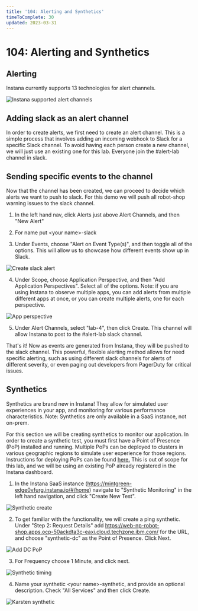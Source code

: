```yaml
---
title: '104: Alerting and Synthetics'
timeToComplete: 30
updated: 2023-03-31
---
```


# 104: Alerting and Synthetics

## Alerting

Instana currently supports 13 technologies for alert channels.

![Instana supported alert channels](./images/104/supported-channels.png)

## Adding slack as an alert channel

In order to create alerts, we first need to create an alert channel. This is a simple process that involves adding an incoming webhook to Slack for a specific Slack channel. To avoid having each person create a new channel, we will just use an existing one for this lab. Everyone join the \#alert-lab channel in slack.

## Sending specific events to the channel

Now that the channel has been created, we can proceed to decide which alerts we want to push to slack. For this demo we will push all robot-shop warning issues to the slack channel.

1. In the left hand nav, click Alerts just above Alert Channels, and then "New Alert"

2. For name put \<your name\>-slack

3. Under Events, choose "Alert on Event Type(s)", and then toggle all of the options. This will allow us to showcase how different events show up in Slack.

![Create slack alert](./images/104/create-alert.png)

4. Under Scope, choose Application Perspective, and then "Add Application Perspectives". Select all of the options. Note: if you are using Instana to observe multiple apps, you can add alerts from multiple different apps at once, or you can create multiple alerts, one for each perspective.

![App perspective](./images/104/app-perspective.png)

5. Under Alert Channels, select "lab-4", then click Create. This channel will allow Instana to post to the \#alert-lab slack channel.

That's it! Now as events are generated from Instana, they will be pushed to the slack channel. This powerful, flexible alerting method allows for need specific alerting, such as using different slack channels for alerts of different severity, or even paging out developers from PagerDuty for critical issues.

## Synthetics

Synthetics are brand new in Instana! They allow for simulated user experiences in your app, and monitoring for various performance characteristics.
Note: Synthetics are only available in a SaaS instance, not on-prem.

For this section we will be creating synthetics to monitor our application. In order to create a synthetic test, you must first have a Point of Presence (PoP) installed and running. Multiple PoPs can be deployed to clusters in various geographic regions to simulate user experience for those regions. Instructions for deploying PoPs can be found [here.](https://www.ibm.com/docs/en/instana-observability/current?topic=beta-pop-deployment) This is out of scope for this lab, and we will be using an existing PoP already registered in the Instana dashboard.

1. In the Instana SaaS instance (https://mintgreen-edge0vfurg.instana.io/#/home) navigate to "Synthetic Monitoring" in the left hand navigation, and click "Create New Test".

![Synthetic create](./images/104/synthetic-create.png)

2. To get familiar with the functionality, we will create a ping synthetic. Under "Step 2: Request Details" add https://web-np-robot-shop.apps.ocp-50ackdta3c-eaxi.cloud.techzone.ibm.com/ for the URL, and choose "synthetic-dc" as the Point of Presence. Click Next.

![Add DC PoP](./images/104/dc-pop.png)

3. For Frequency choose 1 Minute, and click next.

![Synthetic timing](./images/104/syn-timing.png)

4. Name your synthetic \<your name\>-synthetic, and provide an optional description. Check "All Services" and then click Create.

![Karsten synthetic](./images/104/karsten-synthetic.png)
